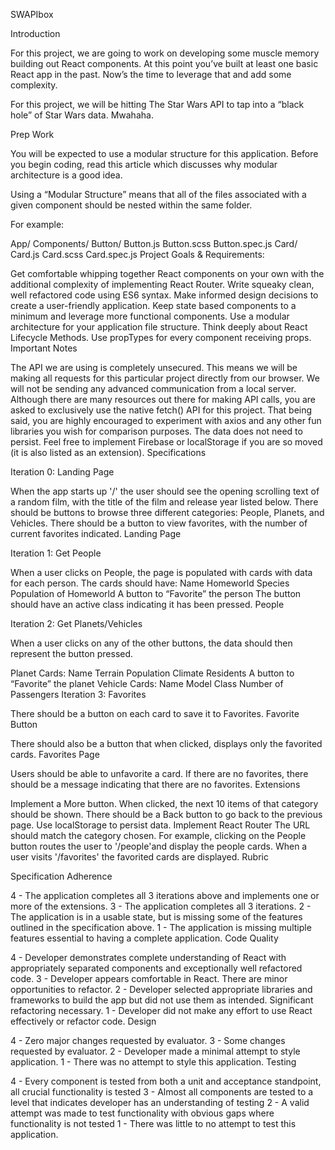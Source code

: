 SWAPIbox

Introduction

For this project, we are going to work on developing some muscle memory building out React components. At this point you’ve built at least one basic React app in the past. Now’s the time to leverage that and add some complexity.

For this project, we will be hitting The Star Wars API to tap into a “black hole” of Star Wars data. Mwahaha.

Prep Work

You will be expected to use a modular structure for this application. Before you begin coding, read this article which discusses why modular architecture is a good idea.

Using a “Modular Structure” means that all of the files associated with a given component should be nested within the same folder.

For example:

App/
  Components/
    Button/
      Button.js
      Button.scss
      Button.spec.js
    Card/
      Card.js
      Card.scss
      Card.spec.js
Project Goals & Requirements:

Get comfortable whipping together React components on your own with the additional complexity of implementing React Router.
Write squeaky clean, well refactored code using ES6 syntax.
Make informed design decisions to create a user-friendly application.
Keep state based components to a minimum and leverage more functional components.
Use a modular architecture for your application file structure.
Think deeply about React Lifecycle Methods.
Use propTypes for every component receiving props.
Important Notes

The API we are using is completely unsecured. This means we will be making all requests for this particular project directly from our browser. We will not be sending any advanced communication from a local server.
Although there are many resources out there for making API calls, you are asked to exclusively use the native fetch() API for this project. That being said, you are highly encouraged to experiment with axios and any other fun libraries you wish for comparison purposes.
The data does not need to persist. Feel free to implement Firebase or localStorage if you are so moved (it is also listed as an extension).
Specifications

Iteration 0: Landing Page

When the app starts up '/' the user should see the opening scrolling text of a random film, with the title of the film and release year listed below.
There should be buttons to browse three different categories: People, Planets, and Vehicles.
There should be a button to view favorites, with the number of current favorites indicated.
Landing Page

Iteration 1: Get People

When a user clicks on People, the page is populated with cards with data for each person.
The cards should have:
Name
Homeworld
Species
Population of Homeworld
A button to “Favorite” the person
The button should have an active class indicating it has been pressed.
People

Iteration 2: Get Planets/Vehicles

When a user clicks on any of the other buttons, the data should then represent the button pressed.

Planet Cards:
Name
Terrain
Population
Climate
Residents
A button to “Favorite” the planet
Vehicle Cards:
Name
Model
Class
Number of Passengers
Iteration 3: Favorites

There should be a button on each card to save it to Favorites.
Favorite Button

There should also be a button that when clicked, displays only the favorited cards.
Favorites Page

Users should be able to unfavorite a card.
If there are no favorites, there should be a message indicating that there are no favorites.
Extensions

Implement a More button. When clicked, the next 10 items of that category should be shown. There should be a Back button to go back to the previous page.
Use localStorage to persist data.
Implement React Router
The URL should match the category chosen. For example, clicking on the People button routes the user to '/people'and display the people cards.
When a user visits '/favorites' the favorited cards are displayed.
Rubric

Specification Adherence

4 - The application completes all 3 iterations above and implements one or more of the extensions.
3 - The application completes all 3 iterations.
2 - The application is in a usable state, but is missing some of the features outlined in the specification above.
1 - The application is missing multiple features essential to having a complete application.
Code Quality

4 - Developer demonstrates complete understanding of React with appropriately separated components and exceptionally well refactored code.
3 - Developer appears comfortable in React. There are minor opportunities to refactor.
2 - Developer selected appropriate libraries and frameworks to build the app but did not use them as intended. Significant refactoring necessary.
1 - Developer did not make any effort to use React effectively or refactor code.
Design

4 - Zero major changes requested by evaluator.
3 - Some changes requested by evaluator.
2 - Developer made a minimal attempt to style application.
1 - There was no attempt to style this application.
Testing

4 - Every component is tested from both a unit and acceptance standpoint, all crucial functionality is tested
3 - Almost all components are tested to a level that indicates developer has an understanding of testing
2 - A valid attempt was made to test functionality with obvious gaps where functionality is not tested
1 - There was little to no attempt to test this application.
  

